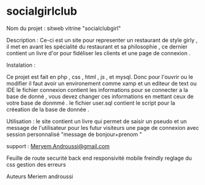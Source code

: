 #  socialgirlclub 


Nom du projet : sitweb vitrine "socialclubgirl"

Description : 
Ce-ci est un site pour  representer un restaurant  de style girly , il met en avant les spécialité du restaurant
et sa philosophie , ce dernier contient un livre d'or pour fidéliser les clients et une page de connexion .

Instalation : 

Ce projet est fait en php , css , html , js , et mysql.
Donc pour l'ouvrir ou le modifier il faut avoir un environement comme xamp et un editeur de text ou IDE
le fichier connexion contient les informations pour se connecter a la base de donné , vous devez changer ces informations en mettant ceux de votre base de donmmé .
le fichier user.sql contient le script pour la créeation de la base de donnée .

Utilisation :
le site contient un livre qui permet de saisir un pseudo et un message  de l'utilisateur pour les futur visiteurs 
une page de connexion avec session personnalisé "message de bonjour+prenom "

support :
Meryem.Androussi@gmail.com


Feuille de route
securité back end 
responsivité 
mobile freindly
reglage du css 
gestion des erreurs 

Auteurs 
Meriem androussi 

